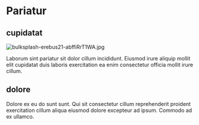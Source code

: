 # Pariatur

## cupidatat

<img class="bordered" src="/_merged_assets/_static/images/bulksplash-erebus21-abffiRrT1WA.jpg" alt="bulksplash-erebus21-abffiRrT1WA.jpg" />

Laborum sint pariatur sit dolor cillum incididunt. Eiusmod irure aliquip mollit elit cupidatat duis laboris exercitation ea enim consectetur officia mollit irure cillum.

## dolore

Dolore ex eu do sunt sunt. Qui sit consectetur cillum reprehenderit proident exercitation cillum aliqua eiusmod dolore excepteur ad ipsum. Commodo ad ex ullamco.